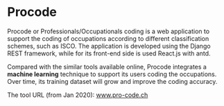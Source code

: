 # Procode

Procode or Professionals/Occupationals coding is a web application 
to support the coding of occupations according to different classification schemes, such as ISCO. The application
is developed using the Django REST framework, while for its front-end side is used React.js with antd. 

Compared with the similar tools available online, Procode integrates a <strong>machine learning</strong> technique to support its users
coding the occupations. Over time, its training dataset will grow and improve the coding accuracy.

The tool URL (from Jan 2020): www.pro-code.ch
